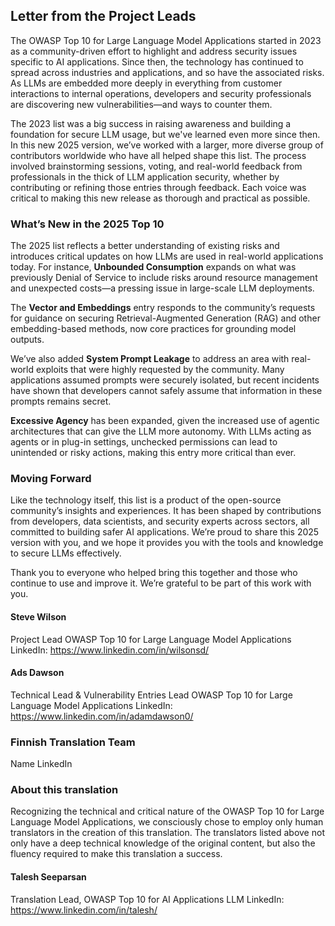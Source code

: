 ## Letter from the Project Leads

The OWASP Top 10 for Large Language Model Applications started in 2023 as a community-driven effort to highlight and address security issues specific to AI applications. Since then, the technology has continued to spread across industries and applications, and so have the associated risks. As LLMs are embedded more deeply in everything from customer interactions to internal operations, developers and security professionals are discovering new vulnerabilities—and ways to counter them.

The 2023 list was a big success in raising awareness and building a foundation for secure LLM usage, but we've learned even more since then. In this new 2025 version, we’ve worked with a larger, more diverse group of contributors worldwide who have all helped shape this list. The process involved brainstorming sessions, voting, and real-world feedback from professionals in the thick of LLM application security, whether by contributing or refining those entries through feedback. Each voice was critical to making this new release as thorough and practical as possible.

### What’s New in the 2025 Top 10

The 2025 list reflects a better understanding of existing risks and introduces critical updates on how LLMs are used in real-world applications today. For instance, **Unbounded Consumption** expands on what was previously Denial of Service to include risks around resource management and unexpected costs—a pressing issue in large-scale LLM deployments.

The **Vector and Embeddings** entry responds to the community’s requests for guidance on securing Retrieval-Augmented Generation (RAG) and other embedding-based methods, now core practices for grounding model outputs.

We’ve also added **System Prompt Leakage** to address an area with real-world exploits that were highly requested by the community. Many applications assumed prompts were securely isolated, but recent incidents have shown that developers cannot safely assume that information in these prompts remains secret.

**Excessive Agency** has been expanded, given the increased use of agentic architectures that can give the LLM more autonomy.  With LLMs acting as agents or in plug-in settings, unchecked permissions can lead to unintended or risky actions, making this entry more critical than ever.

### Moving Forward

Like the technology itself, this list is a product of the open-source community’s insights and experiences. It has been shaped by contributions from developers, data scientists, and security experts across sectors, all committed to building safer AI applications. We’re proud to share this 2025 version with you, and we hope it provides you with the tools and knowledge to secure LLMs effectively.

Thank you to everyone who helped bring this together and those who continue to use and improve it. We’re grateful to be part of this work with you.


#### Steve Wilson
Project Lead
OWASP Top 10 for Large Language Model Applications
LinkedIn: https://www.linkedin.com/in/wilsonsd/

#### Ads Dawson
Technical Lead & Vulnerability Entries Lead
OWASP Top 10 for Large Language Model Applications
LinkedIn: https://www.linkedin.com/in/adamdawson0/


### Finnish Translation Team
Name
LinkedIn

### About this translation
Recognizing the technical and critical nature of the OWASP Top 10 for Large Language Model Applications, we consciously chose to employ only human translators in the creation of this translation. The translators listed above not only have a deep technical knowledge of the original content, but also the fluency required to make this translation a success.

#### Talesh Seeparsan
Translation Lead, OWASP Top 10 for AI Applications LLM
LinkedIn: https://www.linkedin.com/in/talesh/
